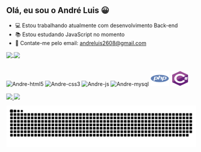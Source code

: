## Olá, eu sou o André Luis 😀

- 💻 Estou trabalhando atualmente com desenvolvimento Back-end
- 📚 Estou estudando JavaScript no momento
- 📩 Contate-me pelo email: andreluis2608@gmail.com

 <div style="display: inline_block">
 <a href="https://github.com/DEV-AndreSilva">
   <img align="center" height="150" src="https://github-readme-stats.vercel.app/api?username=DEV-AndreSilva&show_icons=true&theme=dracula&include_all_commits=true&count_private=true"/>
   
   <img align="center" height="150" src="https://github-readme-stats.vercel.app/api/top-langs/?username=DEV-AndreSilva&layout=compact&langs_count=7&theme=dracula"/>
  </a> 
</div>
 
<br>

  
 <div style="display: inline_block"><br>
   <img  alt="Andre-html5" height="40" width="50" src="https://cdn.jsdelivr.net/gh/devicons/devicon/icons/html5/html5-original.svg" />
  <img  alt="Andre-css3" height="40" width="50" src="https://cdn.jsdelivr.net/gh/devicons/devicon/icons/css3/css3-original.svg" />
   <img  alt="Andre-js" height="40" width="50" src="https://cdn.jsdelivr.net/gh/devicons/devicon/icons/javascript/javascript-original.svg" />
  <img  alt="Andre-mysql" height="40" width="50" src="https://cdn.jsdelivr.net/gh/devicons/devicon/icons/mysql/mysql-original-wordmark.svg" />
  <img  alt="Andre-php" height="40" width="50" src="https://raw.githubusercontent.com/devicons/devicon/master/icons/php/php-plain.svg">
  <img  alt="Andre-Csharp" height="40" width="50" src="https://raw.githubusercontent.com/devicons/devicon/master/icons/csharp/csharp-original.svg">





 </div>

 </br>  
 <div>
  <a href ="mailto:andreluis2608@gmail.com">
   <img src="https://img.shields.io/badge/-Gmail-%23333?style=for-the-badge&logo=gmail&logoColor=white" target="_blank">
  </a>
  <a href="https://www.linkedin.com/in/DevAndreLuis" target="_blank">
   <img src="https://img.shields.io/badge/-LinkedIn-%230077B5?style=for-the-badge&logo=linkedin&logoColor=white" target="_blank">
  </a>   
 </div>
  
   ![Snake animation](https://github.com/DEV-AndreSilva/DEV-AndreSilva/blob/output/github-contribution-grid-snake.svg)


<!-- 
- 😄 Pronouns: ...
 -⚡ Fun fact: ...
- 👯 I’m looking to collaborate on ...
- 🤔 I’m looking for help with ...
-->
